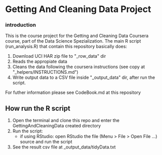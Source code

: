 # Getting And Cleaning Data Project

### introduction

This is the course project for the Getting and Cleaning Data Coursera course, part of the Data Science Spezialization.
The main R script (run_analysis.R) that contain this repository basically does:

1. Download UCI HAR zip file to "_row_data" dir
2. Reads the appropiate data
3. Cleans the data following the coursera instructions (see copy at "_helpers/INSTRUCTIONS.md")
4. Write output data to a CSV file inside "_output_data" dir, after run the script.

For futher information please see CodeBook.md at this repository

## How run the R script

1. Open the terminal and clone this repo and enter the GettingAndCleaningData created directory
2. Run the script:
    * if using RStudio: open RStudio the file (Menu > File > Open File ...) source and run the script
3. See the result csv file at _output_data/tidyData.txt
















##
